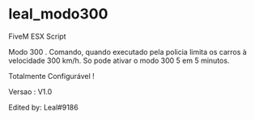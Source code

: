 # leal_modo300

FiveM ESX Script

Modo 300 .
Comando, quando executado pela policia limita os carros à velocidade 300 km/h. 
So pode ativar o modo 300 5 em 5 minutos.

Totalmente Configurável !

Versao : V1.0

Edited by: Leal#9186
